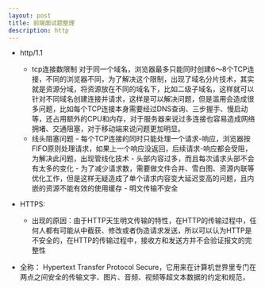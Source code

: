 ```yaml
---
layout: post
title: 前端面试题整理
description: http
---
```


- http/1.1
    - tcp连接数限制
     对于同一个域名，浏览器最多只能同时创建6～8个TCP连接，不同的浏览器不同，为了解决这个限制，出现了域名分片技术，其实就是资源分域，将资源放在不同的域名下，比如二级子域名，这样就可以针对不同域名创建连接并请求，这样是可以解决问题，但是滥用会造成很多问题，比如每个TCP连接本身需要经过DNS查询、三步握手、慢启动等，还占用额外的CPU和内存，对于服务器来说过多连接也容易造成网络拥堵、交通阻塞，对于移动端来说问题更加明显。
     - 线头阻塞问题
      - 每个TCP连接的同时只能处理一个请求-响应，浏览器按FIFO原则处理请求，如果上一个响应没返回，后续请求-响应都会受阻，为解决此问题，出现管线化技术
      - 头部内容过多，而且每次请求头部不会有太多的变化
      - 为了减少请求数，需要做文件合并、雪白图、资源内联等优化工作，但是这样无疑造成了单个请求内容变大延迟变高的问题，且内嵌的资源不能有效的使用缓存
      - 明文传输不安全

- HTTPS:
   - 出现的原因：由于HTTP天生明文传输的特性，在HTTP的传输过程中，任何人都有可能从中截获、修改或者伪造请求发送，所以可以认为HTTP是不安全的，在HTTP的传输过程中，接收方和发送方并不会验证报文的完整性

- 全称： Hypertext Transfer Protocol Secure，它用来在计算机世界里专门在两点之间安全的传输文字、图片、音频、视频等超文本数据的约定和规范，

